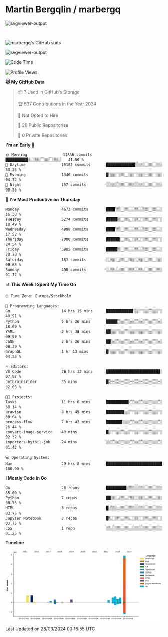 # Martin Bergqlin / marbergq

![svgviewer-output](https://user-images.githubusercontent.com/2405410/206014777-22d41ecb-c24f-421d-b7d9-bba2cb5bb0de.svg)

<br>

<!--- [![Martin's Week](https://github-readme-stats.vercel.app/api/wakatime?username=marbergq&theme=dark)](https://github.com/anuraghazra/github-readme-stats) -->

![marbergq's GitHub stats](https://github-readme-stats.vercel.app/api?username=marbergq&count_private=true&show_icons=true)

![svgviewer-output](https://wakatime.com/badge/user/3f0a2069-6683-4e19-9a4a-7d21ea815067.svg)

<!--START_SECTION:waka-->
![Code Time](http://img.shields.io/badge/Code%20Time-3%2C870%20hrs%204%20mins-blue)

![Profile Views](http://img.shields.io/badge/Profile%20Views-0-blue)

**🐱 My GitHub Data** 

> 📦 ? Used in GitHub's Storage 
 > 
> 🏆 537 Contributions in the Year 2024
 > 
> 🚫 Not Opted to Hire
 > 
> 📜 28 Public Repositories 
 > 
> 🔑 0 Private Repositories 
 > 
**I'm an Early 🐤** 

```text
🌞 Morning                11836 commits       ██████████░░░░░░░░░░░░░░░   41.50 % 
🌆 Daytime                15182 commits       █████████████░░░░░░░░░░░░   53.23 % 
🌃 Evening                1346 commits        █░░░░░░░░░░░░░░░░░░░░░░░░   04.72 % 
🌙 Night                  157 commits         ░░░░░░░░░░░░░░░░░░░░░░░░░   00.55 % 
```
📅 **I'm Most Productive on Thursday** 

```text
Monday                   4673 commits        ████░░░░░░░░░░░░░░░░░░░░░   16.38 % 
Tuesday                  5274 commits        █████░░░░░░░░░░░░░░░░░░░░   18.49 % 
Wednesday                4998 commits        ████░░░░░░░░░░░░░░░░░░░░░   17.52 % 
Thursday                 7000 commits        ██████░░░░░░░░░░░░░░░░░░░   24.54 % 
Friday                   5905 commits        █████░░░░░░░░░░░░░░░░░░░░   20.70 % 
Saturday                 181 commits         ░░░░░░░░░░░░░░░░░░░░░░░░░   00.63 % 
Sunday                   490 commits         ░░░░░░░░░░░░░░░░░░░░░░░░░   01.72 % 
```


📊 **This Week I Spent My Time On** 

```text
🕑︎ Time Zone: Europe/Stockholm

💬 Programming Languages: 
Go                       14 hrs 15 mins      ████████████░░░░░░░░░░░░░   48.91 % 
Python                   5 hrs 26 mins       █████░░░░░░░░░░░░░░░░░░░░   18.69 % 
YAML                     2 hrs 38 mins       ██░░░░░░░░░░░░░░░░░░░░░░░   09.09 % 
JSON                     2 hrs 26 mins       ██░░░░░░░░░░░░░░░░░░░░░░░   08.39 % 
GraphQL                  1 hr 13 mins        █░░░░░░░░░░░░░░░░░░░░░░░░   04.23 % 

🔥 Editors: 
VS Code                  28 hrs 32 mins      ████████████████████████░   97.97 % 
Jetbrainsrider           35 mins             █░░░░░░░░░░░░░░░░░░░░░░░░   02.03 % 

🐱‍💻 Projects: 
Tasks                    11 hrs 6 mins       ██████████░░░░░░░░░░░░░░░   38.14 % 
arawise                  8 hrs 45 mins       ████████░░░░░░░░░░░░░░░░░   30.04 % 
process-flow             7 hrs 42 mins       ███████░░░░░░░░░░░░░░░░░░   26.44 % 
convert-image-service    40 mins             █░░░░░░░░░░░░░░░░░░░░░░░░   02.32 % 
importers-bytbil-job     24 mins             ░░░░░░░░░░░░░░░░░░░░░░░░░   01.42 % 

💻 Operating System: 
Mac                      29 hrs 8 mins       █████████████████████████   100.00 % 
```

**I Mostly Code in Go** 

```text
Go                       28 repos            █████████░░░░░░░░░░░░░░░░   35.00 % 
Python                   7 repos             ██░░░░░░░░░░░░░░░░░░░░░░░   08.75 % 
HTML                     3 repos             █░░░░░░░░░░░░░░░░░░░░░░░░   03.75 % 
Jupyter Notebook         3 repos             █░░░░░░░░░░░░░░░░░░░░░░░░   03.75 % 
CSS                      1 repo              ░░░░░░░░░░░░░░░░░░░░░░░░░   01.25 % 
```



**Timeline**

![Lines of Code chart](https://raw.githubusercontent.com/marbergq/marbergq/main/assets/bar_graph.png)


 Last Updated on 26/03/2024 00:16:55 UTC
<!--END_SECTION:waka-->

